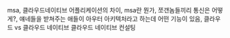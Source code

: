 msa, 클라우드네이티브 어플리케이션의 차이, msa란 뭔가, 쪼갠놈들끼리 통신은 어떻게?, 얘네들을 받쳐주는 애들이 아우터 아키텍처라고 하는데 어떤 기능이 있음, 클라우드 vs 클라우드 네이티브
클라우드 네이티브 컨설팅